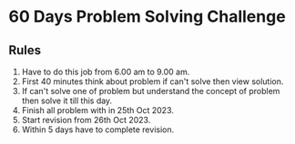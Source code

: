# 60 Days Problem Solving Challenge

## Rules
1. Have to do this job from 6.00 am to 9.00 am.
2. First 40 minutes think about problem if can't solve then view solution.
3. If can't solve one of problem but understand the concept of problem then solve it till this day.
4. Finish all problem with in 25th Oct 2023.
5. Start revision from 26th Oct 2023.
6. Within 5 days have to complete revision.
